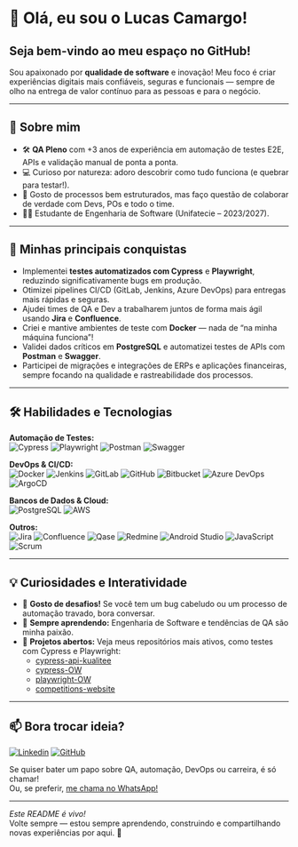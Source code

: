 # 👋 Olá, eu sou o Lucas Camargo!

## Seja bem-vindo ao meu espaço no GitHub!

Sou apaixonado por **qualidade de software** e inovação! Meu foco é criar experiências digitais mais confiáveis, seguras e funcionais — sempre de olho na entrega de valor contínuo para as pessoas e para o negócio.

---

## 🚀 Sobre mim

- 🛠 **QA Pleno** com +3 anos de experiência em automação de testes E2E, APIs e validação manual de ponta a ponta.
- 💻 Curioso por natureza: adoro descobrir como tudo funciona (e quebrar para testar!).
- 🧩 Gosto de processos bem estruturados, mas faço questão de colaborar de verdade com Devs, POs e todo o time.
- 👨‍💻 Estudante de Engenharia de Software (Unifatecie – 2023/2027).

---

## 🌟 Minhas principais conquistas

- Implementei **testes automatizados com Cypress** e **Playwright**, reduzindo significativamente bugs em produção.
- Otimizei pipelines CI/CD (GitLab, Jenkins, Azure DevOps) para entregas mais rápidas e seguras.
- Ajudei times de QA e Dev a trabalharem juntos de forma mais ágil usando **Jira** e **Confluence**.
- Criei e mantive ambientes de teste com **Docker** — nada de “na minha máquina funciona”!
- Validei dados críticos em **PostgreSQL** e automatizei testes de APIs com **Postman** e **Swagger**.
- Participei de migrações e integrações de ERPs e aplicações financeiras, sempre focando na qualidade e rastreabilidade dos processos.

---

## 🛠️ Habilidades e Tecnologias

**Automação de Testes:**  
![Cypress](https://img.shields.io/badge/-Cypress-17202C?logo=cypress&logoColor=white&style=flat-square)
![Playwright](https://img.shields.io/badge/-Playwright-2EAD33?logo=playwright&logoColor=white&style=flat-square)
![Postman](https://img.shields.io/badge/-Postman-FF6C37?logo=postman&logoColor=white&style=flat-square)
![Swagger](https://img.shields.io/badge/-Swagger-85EA2D?logo=swagger&logoColor=white&style=flat-square)

**DevOps & CI/CD:**  
![Docker](https://img.shields.io/badge/-Docker-2496ED?logo=docker&logoColor=white&style=flat-square)
![Jenkins](https://img.shields.io/badge/-Jenkins-D24939?logo=jenkins&logoColor=white&style=flat-square)
![GitLab](https://img.shields.io/badge/-GitLab-FC6D26?logo=gitlab&logoColor=white&style=flat-square)
![GitHub](https://img.shields.io/badge/-GitHub-181717?logo=github&logoColor=white&style=flat-square)
![Bitbucket](https://img.shields.io/badge/-Bitbucket-0052CC?logo=bitbucket&logoColor=white&style=flat-square)
![Azure DevOps](https://img.shields.io/badge/-Azure%20DevOps-0078D7?logo=azuredevops&logoColor=white&style=flat-square)
![ArgoCD](https://img.shields.io/badge/-Argo%20CD-FE4C00?logo=argo&logoColor=white&style=flat-square)

**Bancos de Dados & Cloud:**  
![PostgreSQL](https://img.shields.io/badge/-PostgreSQL-4169E1?logo=postgresql&logoColor=white&style=flat-square)
![AWS](https://img.shields.io/badge/-AWS-FF9900?logo=amazonaws&logoColor=white&style=flat-square)

**Outros:**  
![Jira](https://img.shields.io/badge/-Jira-0052CC?logo=jira&logoColor=white&style=flat-square)
![Confluence](https://img.shields.io/badge/-Confluence-172B4D?logo=confluence&logoColor=white&style=flat-square)
![Qase](https://img.shields.io/badge/-Qase-2A2A2A?logo=qase&logoColor=white&style=flat-square)
![Redmine](https://img.shields.io/badge/-Redmine-B32024?logo=redmine&logoColor=white&style=flat-square)
![Android Studio](https://img.shields.io/badge/-Android%20Studio-3DDC84?logo=androidstudio&logoColor=white&style=flat-square)
![JavaScript](https://img.shields.io/badge/-JavaScript-F7DF1E?logo=javascript&logoColor=black&style=flat-square)
![Scrum](https://img.shields.io/badge/-Scrum-6DB33F?logo=azuredevops&logoColor=white&style=flat-square)

---

## 💡 Curiosidades e Interatividade

- 🔄 **Gosto de desafios!** Se você tem um bug cabeludo ou um processo de automação travado, bora conversar.
- 🧠 **Sempre aprendendo:** Engenharia de Software e tendências de QA são minha paixão.
- 🌱 **Projetos abertos:** Veja meus repositórios mais ativos, como testes com Cypress e Playwright:
  - [cypress-api-kualitee](https://github.com/LUCASCNASC/cypress-api-kualitee)
  - [cypress-OW](https://github.com/LUCASCNASC/cypress-OW)
  - [playwright-OW](https://github.com/LUCASCNASC/playwright-OW)
  - [competitions-website](https://github.com/LUCASCNASC/competitions-website)

---

## 📫 Bora trocar ideia?

[![Linkedin](https://img.shields.io/badge/-LinkedIn-0A66C2?logo=linkedin&logoColor=white&style=flat-square)](https://www.linkedin.com/in/lucascamargo-qa/)
[![GitHub](https://img.shields.io/badge/-GitHub-181717?logo=github&logoColor=white&style=flat-square)](https://github.com/LUCASCNASC)

Se quiser bater um papo sobre QA, automação, DevOps ou carreira, é só chamar!  
Ou, se preferir, [me chama no WhatsApp!](https://wa.me/5544988335414)

---

*Este README é vivo!*  
Volte sempre — estou sempre aprendendo, construindo e compartilhando novas experiências por aqui. 🚀
